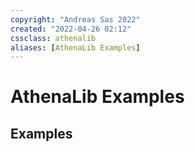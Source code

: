 ```yaml
---
copyright: "Andreas Sas 2022"
created: "2022-04-26 02:12"
cssclass: athenalib 
aliases: [AthenaLib Examples]
---
```

# AthenaLib Examples

## Examples
